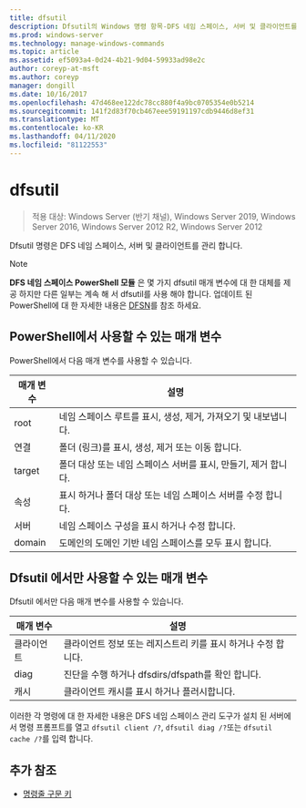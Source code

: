 ```yaml
---
title: dfsutil
description: Dfsutil의 Windows 명령 항목-DFS 네임 스페이스, 서버 및 클라이언트를 관리 합니다. dfsutil 명령은 대부분의 명령에 대 한 설명으로 제공 된 업데이트 된 DFS 네임 스페이스 용어를 사용 하 여 원래 분산 파일 시스템 용어를 사용 합니다.
ms.prod: windows-server
ms.technology: manage-windows-commands
ms.topic: article
ms.assetid: ef5093a4-0d24-4b21-9d04-59933ad98e2c
author: coreyp-at-msft
ms.author: coreyp
manager: dongill
ms.date: 10/16/2017
ms.openlocfilehash: 47d468ee122dc78cc880f4a9bc0705354e0b5214
ms.sourcegitcommit: 141f2d83f70cb467eee59191197cdb9446d8ef31
ms.translationtype: MT
ms.contentlocale: ko-KR
ms.lasthandoff: 04/11/2020
ms.locfileid: "81122553"
---
```

# <a name="dfsutil"></a>dfsutil

>적용 대상: Windows Server (반기 채널), Windows Server 2019, Windows Server 2016, Windows Server 2012 R2, Windows Server 2012

Dfsutil 명령은 DFS 네임 스페이스, 서버 및 클라이언트를 관리 합니다.

>[!NOTE]
>**DFS 네임 스페이스 PowerShell 모듈** 은 몇 가지 dfsutil 매개 변수에 대 한 대체를 제공 하지만 다른 일부는 계속 해 서 dfsutil를 사용 해야 합니다. 업데이트 된 PowerShell에 대 한 자세한 내용은 [DFSN](https://docs.microsoft.com/powershell/module/dfsn/?view=win10-ps)를 참조 하세요.

## <a name="parameters-available-in-powershell"></a>PowerShell에서 사용할 수 있는 매개 변수

PowerShell에서 다음 매개 변수를 사용할 수 있습니다.

| 매개 변수 | 설명 |
| --------- | ----------- |
| root | 네임 스페이스 루트를 표시, 생성, 제거, 가져오기 및 내보냅니다. |
| 연결 | 폴더 (링크)를 표시, 생성, 제거 또는 이동 합니다. |
| target | 폴더 대상 또는 네임 스페이스 서버를 표시, 만들기, 제거 합니다. |
| 속성 | 표시 하거나 폴더 대상 또는 네임 스페이스 서버를 수정 합니다. |
| 서버 | 네임 스페이스 구성을 표시 하거나 수정 합니다. |
| domain | 도메인의 도메인 기반 네임 스페이스를 모두 표시 합니다. |

## <a name="parameters-only-available-in-dfsutil"></a>Dfsutil 에서만 사용할 수 있는 매개 변수

Dfsutil 에서만 다음 매개 변수를 사용할 수 있습니다.

| 매개 변수 | 설명 |
| --------- | ----------- |
| 클라이언트 | 클라이언트 정보 또는 레지스트리 키를 표시 하거나 수정 합니다. |
| diag | 진단을 수행 하거나 dfsdirs/dfspath를 확인 합니다. |
| 캐시 | 클라이언트 캐시를 표시 하거나 플러시합니다. |

이러한 각 명령에 대 한 자세한 내용은 DFS 네임 스페이스 관리 도구가 설치 된 서버에서 명령 프롬프트를 열고 `dfsutil client /?`, `dfsutil diag /?`또는 `dfsutil cache /?`를 입력 합니다.

## <a name="additional-references"></a>추가 참조

- [명령줄 구문 키](command-line-syntax-key.md)